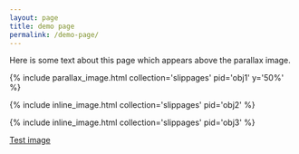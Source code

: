 ```yaml
---
layout: page
title: demo page
permalink: /demo-page/
---
```

Here is some text about this page which appears above the parallax image.

{% include parallax_image.html collection='slippages' pid='obj1' y='50%' %}

{% include inline_image.html collection='slippages' pid='obj2' %}

{% include inline_image.html collection='slippages' pid='obj3' %}

[Test image](/new_cropped.png)
